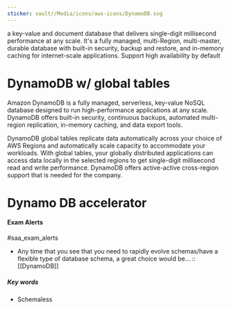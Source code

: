 ```yaml
---
sticker: vault//Media/icons/aws-icons/DynamoDB.svg
---
```

a key-value and document database that delivers single-digit millisecond performance at any scale. It's a fully managed, multi-Region, multi-master, durable database with built-in security, backup and restore, and in-memory caching for internet-scale applications.
Support high availability by default


# DynamoDB w/ global tables

Amazon DynamoDB is a fully managed, serverless, key-value NoSQL database designed to run high-performance applications at any scale. DynamoDB offers built-in security, continuous backups, automated multi-region replication, in-memory caching, and data export tools.

DynamoDB global tables replicate data automatically across your choice of AWS Regions and automatically scale capacity to accommodate your workloads. With global tables, your globally distributed applications can access data locally in the selected regions to get single-digit millisecond read and write performance. DynamoDB offers active-active cross-region support that is needed for the company.

# Dynamo DB accelerator


#### Exam Alerts 
#saa_exam_alerts 
- Any time that you see that you need to rapidly evolve schemas/have a flexible type of database schema, a great choice would be... :: [[DynamoDB]]
<!--SR:!2024-05-04,1,230-->


##### Key words
- Schemaless